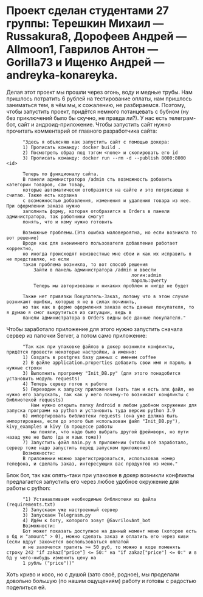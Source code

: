 # Проект сделан студентами 27 группы: Терешкин Михаил — Russakura8, Дорофеев Андрей — Allmoon1, Гаврилов Антон — Gorilla73 и Ищенко Андрей — andreyka-konareyka. 

Делая этот проект мы прошли через огонь, воду и медные трубы. Нам пришлось потратить 6 рублей на тестирование оплаты, нам пришлось заниматься тем, в чём мы, к сожалению, не разбираемся.
Поэтому, чтобы запустить проект, придётся немного потанцевать с бубном (ну без приключений было бы скучно, не правда ли?). 
У нас есть телеграм-бот, сайт и андроид-приложение.
Чтобы запустить сайт нужно прочитать комментарий от главного разработчика сайта:

          "Здесь я объясняю как запустить сайт с помощью докера:
          1) Прописать команду: docker build .
          2) Посмотреть образ под тэгом <none> и скопировать его id
          3) Прописать команду: docker run --rm -d --publish 8000:8000 <id>

          Теперь по функционалу сайта.
          В панели администратора /admin сть возможность добавить категории товаров, сам товар,
          которые автоматически отобразятся на сайте и это потрясающе я считаю. Также есть корзина
          с возможностью добавления, изменения и удаления товара из нее. При оформлении заказа нужно
          заполнить форму, которая отобразится в Orders в панели администратора, так работники смогут
          понять, что и кому нужно готовить

          Возможные проблемы.(Эта ошибка маловероятна, но если возникла то вот решение)
          Вроде как для анонимного пользователя добавление работает корректно,
          но иногда происходят неизвестные мне сбои и как их исправить я не представляю, но если
          такая проблема возникла, то вот способ решения
              Зайти в панель администратора /admin и ввести
                                                  логин:admin
                                                  пароль:qwerty
              Теперь мы авторизованы и никаких проблем и нигде не будет

          Также нет привязки Покупатель-Заказ, потому что в этом случае возникают ошибки, которые я не в силах починить,
          но так как в форме оформления заказа есть данные покупателя, то я думаю я смог выкрутиться из ситуации, ведь в
          панели администратора в Orders видны все данные покупателя."

Чтобы заработало приложение для этого нужно запустить сначала сервер из папочки Server, а потом само приложение: 

          "Так как при упаковке файлов в докер возникли конфликты, придётся провести некоторые настройки, а именно:
          1) Создать в postgres базу данных с именем coffee
          2) В файле application.properties добавить свои имя и пароль в нужные строки
          3) Выполнить программу "Init_DB.py" (для этого понадобится установить модуль requests)
          4) Теперь сервер готов к работе
          5) Переходим к запуску приложения (хоть там и есть апк файл, не нужно его запускать, так как у него почему-то возникают конфликты с библиотекой requests)
             Нам нужно открыть папку Android в любом удобном окружении для запуска программ на python и установить туда версию python 3.9
          6) импортировать библиотеки requests (она уже должна быть импортирована, если до этого был использован файл "Init_DB.py"), kivy_examples и kivy (в процессе работы 
             мы поняли, что надо было выбрать другой фреймворк, но пути назад уже не было (да и язык тоже))
          7) Запустить файл main.py в приложении (чтобы всё заработало, сервер тоже надо запустить перед запуском приложения)
          Возможности:
          В приложении можно зарегистрироваться, использовав номер телефона, и сделать заказ, интересующих вас продуктов из меню."

Блок бот, так как опять-таки при упаковке в докер возникли конфликты предлагается запустить его через любое удобное окружение для работы с python:

          "1) Устанавливаем необходимые библиотеки из файла (requirements.txt) 
          2) Запускаем уже настроенный сервер
          3) Запускаем Telegrasm.py
          4) Идём к боту, которого зовут @GavrilovAnt_bot
          Возможности:
          Бот может показать доступное на данный момент меню (которое есть в бд и "amount" > 0), можно сделать заказ и оплатить его через киви (если вдруг захочется воспользоваться оплатой
          и не захочется тратить >= 50 руб, то можно в коде поменять строку 242 "if zakaz["price"] <= 50:" на "if zakaz["price"] <= 0:" и в бд у чего-нибудь изменить цену на 
          1 рубль ("price"))"

Хоть криво и косо, но с душой (зато своё, родное), мы проделали довольно большую (по нашим ощущениям) работу и готовы с радостью поделиться ей.           
             

